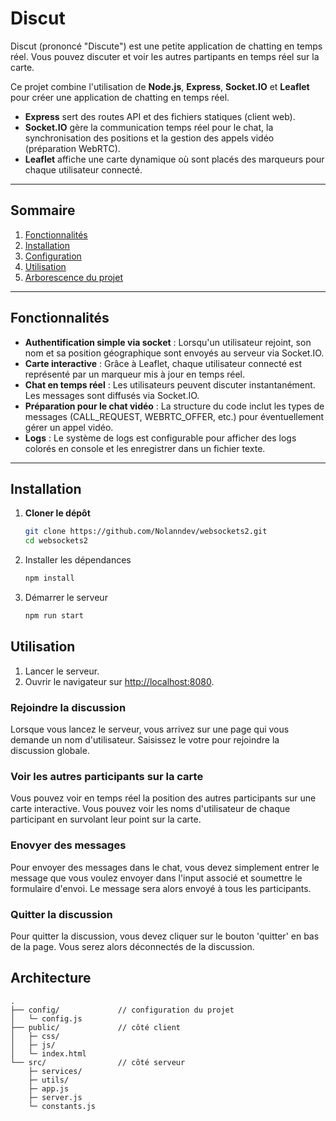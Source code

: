 # Discut

Discut (prononcé "Discute") est une petite application de chatting en temps réel. Vous pouvez discuter et voir les autres partipants en temps réel sur la carte.

Ce projet combine l'utilisation de **Node.js**, **Express**, **Socket.IO** et **Leaflet** pour créer une application de chatting en temps réel.

- **Express** sert des routes API et des fichiers statiques (client web).
- **Socket.IO** gère la communication temps réel pour le chat, la synchronisation des positions et la gestion des appels vidéo (préparation WebRTC).
- **Leaflet** affiche une carte dynamique où sont placés des marqueurs pour chaque utilisateur connecté.

---

## Sommaire

1. [Fonctionnalités](#fonctionnalités)
2. [Installation](#installation)
3. [Configuration](#configuration)
4. [Utilisation](#utilisation)
5. [Arborescence du projet](#arborescence-du-projet)

---

## Fonctionnalités

- **Authentification simple via socket** : Lorsqu'un utilisateur rejoint, son nom et sa position géographique sont envoyés au serveur via Socket.IO.
- **Carte interactive** : Grâce à Leaflet, chaque utilisateur connecté est représenté par un marqueur mis à jour en temps réel.
- **Chat en temps réel** : Les utilisateurs peuvent discuter instantanément. Les messages sont diffusés via Socket.IO.
- **Préparation pour le chat vidéo** : La structure du code inclut les types de messages (CALL_REQUEST, WEBRTC_OFFER, etc.) pour éventuellement gérer un appel vidéo.
- **Logs** : Le système de logs est configurable pour afficher des logs colorés en console et les enregistrer dans un fichier texte.

---

## Installation

1. **Cloner le dépôt**

    ```bash
    git clone https://github.com/Nolanndev/websockets2.git
    cd websockets2
    ```

2. Installer les dépendances

    ```bash
    npm install
    ```

3. Démarrer le serveur

    ```bash
    npm run start
    ```

## Utilisation

1. Lancer le serveur.
2. Ouvrir le navigateur sur <http://localhost:8080>.

### Rejoindre la discussion

Lorsque vous lancez le serveur, vous arrivez sur une page qui vous demande un nom d'utilisateur. Saisissez le votre pour rejoindre la discussion globale.

### Voir les autres participants sur la carte

Vous pouvez voir en temps réel la position des autres participants sur une carte interactive. Vous pouvez voir les noms d'utilisateur de chaque participant en survolant leur point sur la carte.

### Enovyer des messages

Pour envoyer des messages dans le chat, vous devez simplement entrer le message que vous voulez envoyer dans l'input associé et soumettre le formulaire d'envoi. Le message sera alors envoyé à tous les participants.

### Quitter la discussion

Pour quitter la discussion, vous devez cliquer sur le bouton 'quitter' en bas de la page. Vous serez alors déconnectés de la discussion.

## Architecture

```text
.
├── config/             // configuration du projet
│   └─ config.js
├── public/             // côté client
│   ├─ css/
│   ├─ js/
│   └─ index.html
└── src/                // côté serveur
    ├─ services/
    ├─ utils/
    ├─ app.js
    ├─ server.js
    └─ constants.js
```
